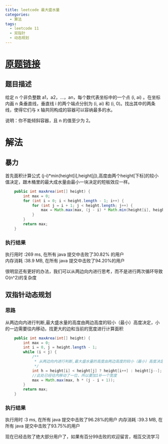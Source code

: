 ```yaml
---
title: leetcode 最大盛水量
categories:
  - 算法
tags:
  - leetcode 11
  - 双指针
  - 动态规划
---
```


# [原题链接](https://leetcode-cn.com/problems/container-with-most-water/)
## 题目描述
给定 n 个非负整数 a1，a2，...，an，每个数代表坐标中的一个点 (i, ai) 。在坐标内画 n 条垂直线，垂直线 i 的两个端点分别为 (i, ai) 和 (i, 0)。找出其中的两条线，使得它们与 x 轴共同构成的容器可以容纳最多的水。

说明：你不能倾斜容器，且 n 的值至少为 2。

# 解法
## 暴力
首先面积计算公式 (j-i)*min(height[i],height[j]),高度由两个height[下标]的较小值决定，跟木桶里的最大成水量由最小一块决定的短板效应一样。

```java
    public int maxArea(int[] height) {
        int max = 0;
        for (int i = 0; i < height.length - 1; i++) {
            for (int j = i + 1; j < height.length; j++) {
                max = Math.max(max, (j - i) * Math.min(height[i], height[j]));
            }
        }
        return max;
    }
```

### 执行结果
执行用时 :269 ms, 在所有 java 提交中击败了30.82% 的用户  
内存消耗 :38.9 MB, 在所有 java 提交中击败了94.20%的用户

很明显还有更好的办法，我们可以从两边向内进行思考，而不是进行两次循环导致O(n^2)的复杂度

## 双指针动态规划
### 思路
从两边向内进行判断,最大盛水量的高度由两边高度的较小（最小）高度决定，小的一边需要往内移动，找更大的边和当前的宽度进行计算面积

```java
    public int maxArea(int[] height) {
        int max = 0;
        int i = 0, j = height.length - 1;
        while (i < j) {
            /**
             * 从两边向内进行判断,最大盛水量的高度由两边高度的较小（最小）高度决定，小的一边需要往内移动，找更大的边和当前的宽度进行计算面积
             */
            int h = height[i] < height[j] ? height[i++] : height[j--];
            //此处已经往内移动了一位，所以要加1补一个宽度
            max = Math.max(max, h * (j - i + 1));
        }
        return max;
    }
```

### 执行结果
执行用时 :3 ms, 在所有 java 提交中击败了96.28%的用户
内存消耗 :39.3 MB, 在所有 java 提交中击败了93.75%的用户

现在已经击败了绝大部分用户了，如果有百分99击败的欢迎留言，相互交流学习
